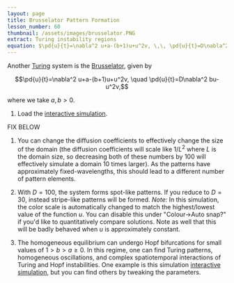 ```yaml
---
layout: page
title: Brusselator Pattern Formation
lesson_number: 60
thumbnail: /assets/images/brusselator.PNG
extract: Turing instability regions
equation: $\pd{u}{t}=\nabla^2 u+a-(b+1)u+u^2v, \,\, \pd{u}{t}=D\nabla^2 bu-u^2v,$
---
```

Another [Turing](https://en.wikipedia.org/wiki/Turing_pattern) system is the [Brusselator](https://en.wikipedia.org/wiki/Brusselator), given by 

$$\pd{u}{t}=\nabla^2 u+a-(b+1)u+u^2v, \quad \pd{u}{t}=D\nabla^2 bu-u^2v,$$

where we take $a,b>0$.

1. Load the [interactive simulation](/sim/?preset=Schnakenberg). 

FIX BELOW

1. You can change the diffusion coefficients to effectively change the size of the domain (the diffusion coefficients will scale like $1/L^2$ where $L$ is the domain size, so decreasing both of these numbers by $100$ will effectively simulate a domain $10$ times larger). As the patterns have approximately fixed-wavelengths, this should lead to a different number of pattern elements.

1. With $D=100$, the system forms spot-like patterns. If you reduce to $D=30$, instead stripe-like patterns will be formed. *Note:* In this simulation, the color scale is automatically changed to match the highest/lowest value of the function $u$. You can disable this under "Colour->Auto snap?" if you'd like to quantitatively compare solutions. Note as well that this will be badly behaved when $u$ is approximately constant.

1. The homogeneous equilibrium can undergo Hopf bifurcations for small values of $1 > b > a \geq 0$. In this regime, one can find Turing patterns, homogeneous oscillations, and complex spatiotemporal interactions of Turing and Hopf instabilities. One example is this simulation [interactive simulation](/sim/?preset=SchnakenbergHopf), but you can find others by tweaking the parameters.
